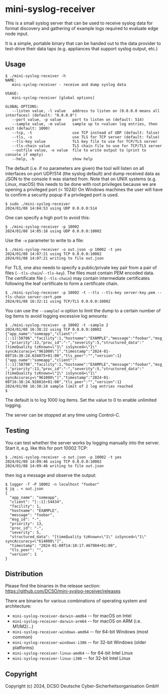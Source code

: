 # mini-syslog-receiver

This is a small syslog server that can be used to receive syslog data for format
discovery and gathering of example logs required to evaluate edge node input.

It is a simple, portable binary that can be handed out to the data provider to
test-drive their data taps (e.g. appliances that support syslog output, etc.)

## Usage
```
$ ./mini-syslog-receiver -h
NAME:
   mini-syslog-receiver - receive and dump syslog data

USAGE:
   mini-syslog-receiver [global options] 

GLOBAL OPTIONS:
   --listen value, -l value   address to listen on (0.0.0.0 means all interfaces) (default: "0.0.0.0")
   --port value, -p value     port to listen on (default: 514)
   --sample value, -m value   sample up to <value> log entries, then exit (default: 1000)
   --tcp, -t                  use TCP instead of UDP (default: false)
   --tls, -s                  use TLS for TCP server (default: false)
   --tls-key value            TLS key file to use for TCP/TLS server
   --tls-chain value          TLS chain file to use for TCP/TLS server
   --outfile value, -o value  file to write output to (print to console if empty)
   --help, -h                 show help
```

The default (i.e. if no parameters are given) the tool will listen on all
interfaces on port UDP/514 (the syslog default) and dump received data as JSON
to the console it was started from. Note that on UNIX systems (e.g. Linux,
macOS) this needs to be done with root privileges because we are opening a
privileged port (< 1024)! On Windows machines the user will have to confirm a
security popup if a privileged port is used.

```
$ sudo ./mini-syslog-receiver
2024/01/08 14:04:53 using UDP 0.0.0.0:514
```

One can specify a high port to avoid this:

```
$ ./mini-syslog-receiver -p 10002
2024/01/08 14:05:18 using UDP 0.0.0.0:10002
```

Use the `-o` parameter to write to a file:
```
$ ./mini-syslog-receiver -o out.json -p 10002 -t yes
2024/01/08 14:07:21 using TCP 0.0.0.0:10002
2024/01/08 14:07:21 writing to file out.json
```

For TLS, one also needs to specify a public/private key pair from a pair of
files (`--tls-chain`/`--tls-key`). The files must contain PEM encoded data. The
certificate file (`--tls-chain`) may contain intermediate certificates following
the leaf certificate to form a certificate chain.

```
$ ./mini-syslog-receiver -p 10002 -t --tls --tls-key server-key.pem --tls-chain server-cert.pem 
2024/01/08 16:32:11 using TCP/TLS 0.0.0.0:10002
```

You can use the `--sample`/`-m` option to limit the dump to a certain number of
log items to avoid logging excessive log amounts:

```
$ ./mini-syslog-receiver -p 10002 -t -sample 2
2024/01/08 16:38:22 using TCP 0.0.0.0:10002
{"app_name":"someapp","client":"[::1]:58786","facility":1,"hostname":"EXAMPLE","message":"foobar","msg_id":"-","priority":13,"proc_id":"-","severity":5,"structured_data":"[timeQuality tzKnown=\"1\" isSynced=\"1\" syncAccuracy=\"961000\"]","timestamp":"2024-01-08T16:38:24.634075+01:00","tls_peer":"","version":1}
{"app_name":"someapp","client":"[::1]:58798","facility":1,"hostname":"EXAMPLE","message":"foobar","msg_id":"-","priority":13,"proc_id":"-","severity":5,"structured_data":"[timeQuality tzKnown=\"1\" isSynced=\"1\" syncAccuracy=\"961000\"]","timestamp":"2024-01-08T16:38:24.928816+01:00","tls_peer":"","version":1}
2024/01/08 16:38:24 sample limit of 2 log entries reached
$
```
The default is to log 1000 log items. Set the value to 0 to enable unlimited
logging.

The server can be stopped at any time using Control-C.

## Testing

You can test whether the server works by logging manually into the server. Start
it, e.g. like this for port 10002 TCP:

```
$ ./mini-syslog-receiver -o out.json -p 10002 -t yes
2024/01/08 14:09:46 using TCP 0.0.0.0:10002
2024/01/08 14:09:46 writing to file out.json
```

then log a message and observe the output:

```
$ logger -T -P 10002 -n localhost "foobar" 
$ jq . < out.json
{
  "app_name": "someapp",
  "client": "[::1]:54434",
  "facility": 1,
  "hostname": "EXAMPLE",
  "message": "foobar",
  "msg_id": "-",
  "priority": 13,
  "proc_id": "-",
  "severity": 5,
  "structured_data": "[timeQuality tzKnown=\"1\" isSynced=\"1\" syncAccuracy=\"614000\"]",
  "timestamp": "2024-01-08T14:10:17.467904+01:00",
  "tls_peer": "",
  "version": 1
}
```

## Distribution

Please find the binaries in the release section:
https://github.com/DCSO/mini-syslog-receiver/releases

There are binaries for various combinations of operating system and
architecture:

* `mini-syslog-receiver-darwin-amd64` -- for macOS on Intel
* `mini-syslog-receiver-darwin-arm64` -- for macOS on ARM (i.e. M1/M2/...)
* `mini-syslog-receiver-windows-amd64` -- for 64-bit Windows (most common)
* `mini-syslog-receiver-windows-i386` -- for 32-bit Windows (older platforms)
* `mini-syslog-receiver-linux-amd64` -- for 64-bit Intel Linux
* `mini-syslog-receiver-linux-i386` -- for 32-bit Intel Linux

## Copyright

Copyright (c) 2024, DCSO Deutsche Cyber-Sicherheitsorganisation GmbH
